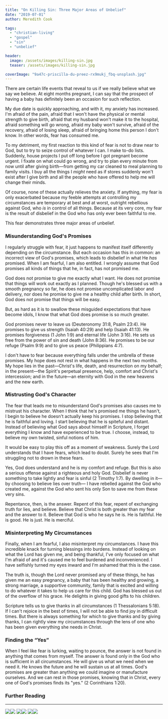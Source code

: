 ```yaml
---
title: "On Killing Sin: Three Major Areas of Unbelief"
date: "2019-07-01"
author: Meredith Cook

tags: 
  - "christian-living"
  - "gospel"
  - "sin"
  - "unbelief"

header:
  image: /assets/images/killing-sin.jpg
  teaser: /assets/images/killing-sin.jpg

coverImage: "9a47c-priscilla-du-preez-rx9mukj_fbq-unsplash.jpg"
---
```


There are certain life events that reveal to us if we really believe what we say we believe. At eight months pregnant, I can say that the prospect of having a baby has definitely been an occasion for such reflection.

My due date is quickly approaching, and with it, my anxiety has increased. I'm afraid of the pain, afraid that I won't have the physical or mental strength to give birth, afraid that my husband won't make it to the hospital, afraid something will go wrong, afraid my baby won't survive, afraid of the recovery, afraid of losing sleep, afraid of bringing home this person I don't know. In other words, fear has consumed me.

To my detriment, my first reaction to this kind of fear is not to draw near to God, but to try to seize control of whatever I can. I make to-do lists. Suddenly, house projects I put off long before I got pregnant become urgent. I fixate on what could go wrong, and try to plan every minute from now until after giving birth—from getting my car cleaned to meal planning to family visits. I buy all the things I _might_ need as if stores suddenly won't exist after I give birth and all the people who have offered to help me will change their minds.

Of course, none of these actually relieves the anxiety. If anything, my fear is only exacerbated because my feeble attempts at controlling my circumstances are temporary at best and at worst, outright rebellious against God, who _is_ in control of all things. Because at its very core, my fear is the result of disbelief in the God who has only ever been faithful to me.

This fear demonstrates three major areas of unbelief.

### **Misunderstanding God's Promises**

I regularly struggle with fear, it just happens to manifest itself differently depending on the circumstance. But each occasion has this in common: an incorrect view of God's promises, which leads to disbelief in what He _has_ promised. When I am fearful, I am also entitled. I wrongly assume that God promises all kinds of things that he, in fact, has not promised me.

God does not promise to give me exactly what I want. He does not promise that things will work out exactly as I planned. Though he's blessed us with a smooth pregnancy so far, he does not promise uncomplicated labor and delivery, nor does he promise to give me a healthy child after birth. In short, God does not promise that things will be easy.

But, as hard as it is to swallow these misguided expectations that have become idols, I know that what God does promise is so much greater.

God promises never to leave us (Deuteronomy 31:8, Psalm 23:4). He promises to give us strength (Isaiah 40:29) and help (Isaiah 41:13). He promises forgiveness (1 John 1:9) and eternal life (John 3:16). He sets us free from the power of sin and death (John 8:36). He promises to be our refuge (Psalm 9:9) and to give us peace (Philippians 4:7).

I don't have to fear because everything falls under the umbrella of these promises. My hope does not rest in what happens in the next two months. My hope lies in the past—Christ's life, death, and resurrection on my behalf; in the present—the Spirit's perpetual presence, help, comfort and Christ's intercession; and in the future—an eternity with God in the new heavens and the new earth.

### **Mistrusting God's Character**

The fear that leads me to misunderstand God's promises also causes me to mistrust his character. When I think that he's promised me things he hasn't, I begin to believe he doesn't actually keep his promises. I stop believing that he is faithful and loving. I start believing that he is spiteful and distant. Instead of believing what God says about himself in Scripture, I forget everything I know and have experienced to be true. I choose, instead, to believe my own twisted, sinful notions of him.

It would be easy to play this off as a moment of weakness. Surely the Lord understands that I have fears, which lead to doubt. Surely he sees that I'm struggling not to drown in these fears.

Yes, God does understand and he is my comfort and refuge. But this is also a serious offense against a righteous and holy God. Disbelief is never something to take lightly and fear is sinful (2 Timothy 1:7). By dwelling in it—by choosing to believe lies over truth— I have rebelled against the God who created me, against the God who sent his only Son to save me from these very sins.

Repentance, then, is the answer. Repent of this fear, repent of exchanging truth for lies, and believe. Believe that Christ is both greater than my fear and the answer to it. Believe that God is who he says he is. He is faithful. He is good. He is just. He is merciful.

### **Misinterpreting My Circumstances**

Finally, when I am fearful, I also misinterpret my circumstances. I have this incredible knack for turning blessings into burdens. Instead of looking on what the Lord has given me, and being thankful, I've only focused on what I'm afraid of and it's caused me to feel burdened and inconvenienced. I have selfishly turned my eyes inward and I'm ashamed that this is the case.

The truth is, though the Lord never promised any of these things, he has given me an easy pregnancy, a baby that has been healthy and growing, a strong marriage, a supportive community, family that is excited and willing to do whatever it takes to help us care for this child. God has blessed us out of the overflow of his grace. He delights in giving good gifts to his children.

Scripture tells us to give thanks in all circumstances (1 Thessalonians 5:18). If I can't rejoice in the best of times, I will not be able to find joy in difficult times. But there is always something for which to give thanks and by giving thanks, I can rightly view my circumstances through the lens of one who has been given everything she needs in Christ.

### **Finding the “Yes”**

When I feel like fear is lurking, waiting to pounce, the answer is not found in anything that comes from myself. The answer is found only in the God who is sufficient in all circumstances. He will give us what we need when we need it. He knows the future and he will sustain us at all times. God's promises are greater than anything we could imagine or manufacture ourselves. And we can rest in those promises, knowing that in Christ, every one of God's promises finds its "yes." (2 Corinthians 1:20).

### Further Reading

* * *

[![](//ws-na.amazon-adsystem.com/widgets/q?_encoding=UTF8&ASIN=B006NZ66RC&Format=_SL250_&ID=AsinImage&MarketPlace=US&ServiceVersion=20070822&WS=1&tag=keelancook-20&language=en_US)](https://www.amazon.com/Knowing-God-J-I-Packer-ebook/dp/B006NZ66RC/ref=as_li_ss_il?keywords=knowing+god&qid=1585354376&s=digital-text&sr=1-3&linkCode=li3&tag=keelancook-20&linkId=dbc688363b373a584764b659c2ba41f0&language=en_US)![](https://ir-na.amazon-adsystem.com/e/ir?t=keelancook-20&language=en_US&l=li3&o=1&a=B006NZ66RC) [![](//ws-na.amazon-adsystem.com/widgets/q?_encoding=UTF8&ASIN=1480097020&Format=_SL250_&ID=AsinImage&MarketPlace=US&ServiceVersion=20070822&WS=1&tag=keelancook-20&language=en_US)](https://www.amazon.com/Mortification-Sin-John-Owen/dp/1480097020/ref=as_li_ss_il?crid=DLX693Z9L2E4&keywords=mortification+of+sin+john+owen&qid=1585353556&s=digital-text&sprefix=mortification,digital-text,180&sr=1-1-spons&psc=1&spLa=ZW5jcnlwdGVkUXVhbGlmaWVyPUEyV0hLTjY4TkJRVUlWJmVuY3J5cHRlZElkPUEwMjQ5NjAxMzFQQTBRSDFHNFIyTyZlbmNyeXB0ZWRBZElkPUEwMjczMzE2MlFERlRFMDVLMjMxTiZ3aWRnZXROYW1lPXNwX2F0ZiZhY3Rpb249Y2xpY2tSZWRpcmVjdCZkb05vdExvZ0NsaWNrPXRydWU=&linkCode=li3&tag=keelancook-20&linkId=8f190280affbbc2ea24780efa570e675&language=en_US)![](https://ir-na.amazon-adsystem.com/e/ir?t=keelancook-20&language=en_US&l=li3&o=1&a=1480097020) [![](//ws-na.amazon-adsystem.com/widgets/q?_encoding=UTF8&ASIN=B00O7UPEGO&Format=_SL250_&ID=AsinImage&MarketPlace=US&ServiceVersion=20070822&WS=1&tag=keelancook-20&language=en_US)](https://www.amazon.com/New-Morning-Mercies-Gospel-Devotional-ebook/dp/B00O7UPEGO/ref=as_li_ss_il?crid=24GE1R5IT1UHZ&keywords=new+morning+mercies&qid=1585353697&s=digital-text&sprefix=new+morning+mercies,digital-text,174&sr=1-3&linkCode=li3&tag=keelancook-20&linkId=bcc19590d6783e9f5d47d82588169571&language=en_US)![](https://ir-na.amazon-adsystem.com/e/ir?t=keelancook-20&language=en_US&l=li3&o=1&a=B00O7UPEGO)
